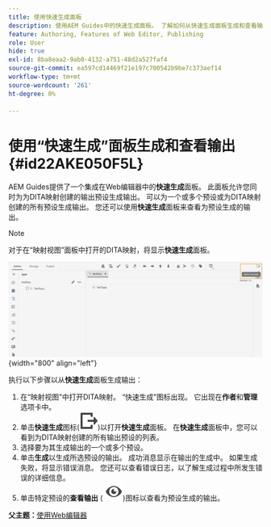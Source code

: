 ```yaml
---
title: 使用快速生成面板
description: 使用AEM Guides中的快速生成面板。 了解如何从快速生成面板生成和查看输出。
feature: Authoring, Features of Web Editor, Publishing
role: User
hide: true
exl-id: 8ba8eaa2-9ab0-4132-a751-48d2a527faf4
source-git-commit: ea597cd14469f21e197c700542b9be7c373aef14
workflow-type: tm+mt
source-wordcount: '261'
ht-degree: 0%

---
```


# 使用“快速生成”面板生成和查看输出 {#id22AKE050F5L}

AEM Guides提供了一个集成在Web编辑器中的&#x200B;**快速生成**&#x200B;面板。 此面板允许您同时为为DITA映射创建的输出预设生成输出。 可以为一个或多个预设或为DITA映射创建的所有预设生成输出。 您还可以使用&#x200B;**快速生成**&#x200B;面板来查看为预设生成的输出。

>[!NOTE]
>
> 对于在“映射视图”面板中打开的DITA映射，将显示&#x200B;**快速生成**&#x200B;面板。

![](images/quick-generate-map-view.png){width="800" align="left"}

执行以下步骤以从&#x200B;**快速生成**&#x200B;面板生成输出：

1. 在“映射视图”中打开DITA映射。 “快速生成”图标出现。 它出现在&#x200B;**作者**&#x200B;和&#x200B;**管理**&#x200B;选项卡中。
1. 单击&#x200B;**快速生成**&#x200B;图标\(![](images/quick-generate-icon.svg)\)以打开&#x200B;**快速生成**&#x200B;面板。 在&#x200B;**快速生成**&#x200B;面板中，您可以看到为DITA映射创建的所有输出预设的列表。
1. 选择要为其生成输出的一个或多个预设。
1. 单击&#x200B;**生成**&#x200B;以生成所选预设的输出。 成功消息显示在输出的生成中。 如果生成失败，将显示错误消息。 您还可以查看错误日志，以了解生成过程中所发生错误的详细信息。
1. 单击特定预设的&#x200B;**查看输出** \( ![](images/view-output-icon.svg)\)图标以查看为预设生成的输出。

**父主题：**&#x200B;[&#x200B;使用Web编辑器](web-editor.md)

